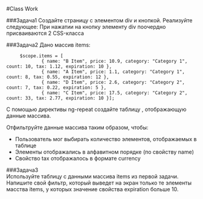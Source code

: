 #Class Work 

###Задача1 
Создайте страницу с элементом div и кнопкой. Реализуйте следующее:
При нажатии на кнопку элементу div поочердно присваиваются 2 CSS-класса 

###Задача2 
Дано массив items: 
```
     $scope.items = [
             { name: "B Item", price: 10.9, category: "Category 1", count: 10, tax: 1.12, expiration: 10 },
             { name: "A Item", price: 1.1, category: "Category 1", count: 8, tax: 0.55, expiration: 12 },
             { name: "D Item", price: 2.6, category: "Category 2", count: 7, tax: 0.22, expiration: 5 },
             { name: "C Item", price: 17.5, category: "Category 2", count: 33, tax: 2.77, expiration: 10 }];
``` 
С помощью директивы ng-repeat создайте таблицу , отображающую данные массива. 

Отфильтруйте данные массива таким образом, чтобы: 
* Пользователь мог выбирать количество элементов, отображаемых в таблице 
* Элементы отображались в алфавитном порядке (по свойству name)
* Свойство tax отображалось в формате currency  

###Задача3  
Используйте таблицу с данными массива items из первой задачи. Напишите свой фильтр, который выведет на экран только те элементы масства items, у которых значение свойства expiration больше 10. 

